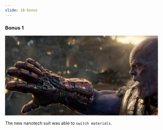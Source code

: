 ```yaml
---
slide: 10-bonus
---
```


### Bonus 1

![Gounlet](assets/img/gounlet2.jpg)

The new nanotech suit was able to `switch materials`.